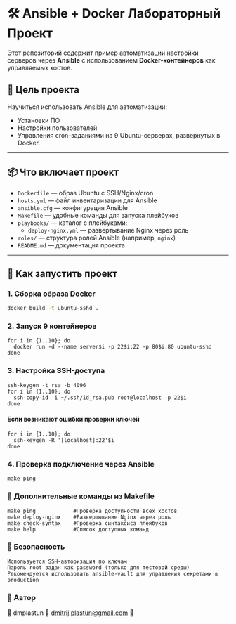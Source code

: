 # 🛠️ Ansible + Docker Лабораторный Проект

Этот репозиторий содержит пример автоматизации настройки серверов через **Ansible** с использованием **Docker-контейнеров** как управляемых хостов.

## 🎯 Цель проекта

Научиться использовать Ansible для автоматизации:
- Установки ПО
- Настройки пользователей
- Управления cron-заданиями
на 9 Ubuntu-серверах, развернутых в Docker.

---

## 📦 Что включает проект

- `Dockerfile` — образ Ubuntu с SSH/Nginx/cron
- `hosts.yml` — файл инвентаризации для Ansible
- `ansible.cfg` — конфигурация Ansible
- `Makefile` — удобные команды для запуска плейбуков
- `playbooks/` — каталог с плейбуками:
  - `deploy-nginx.yml` — развертывание Nginx через роль
- `roles/` — структура ролей Ansible (например, `nginx`)
- `README.md` — документация проекта

---

## 🚀 Как запустить проект

### 1. Сборка образа Docker

```bash
docker build -t ubuntu-sshd .
```

### 2. Запуск 9 контейнеров
```
for i in {1..10}; do
  docker run -d --name server$i -p 22$i:22 -p 80$i:80 ubuntu-sshd
done
```
### 3. Настройка SSH-доступа
```
ssh-keygen -t rsa -b 4096
for i in {1..10}; do
  ssh-copy-id -i ~/.ssh/id_rsa.pub root@localhost -p 22$i
done
```
#### Если возникают ошибки проверки ключей
```
for i in {1..10}; do
  ssh-keygen -R '[localhost]:22'$i
done
```
### 4. Проверка подключение через Ansible
```
make ping
```
### 📝 Дополнительные команды из Makefile
```
make ping            #Проверка доступности всех хостов
make deploy-nginx    #Развертывание Nginx через роль
make check-syntax    #Проверка синтаксиса плейбуков
make help            #Список доступных команд
```
### 🔐 Безопасность
    Используется SSH-авторизация по ключам
    Пароль root задан как password (только для тестовой среды)
    Рекомендуется использовать ansible-vault для управления секретами в production
### 📌 Автор

👤 dmplastun
📧 dmitrij.plastun@gmail.com
🔗
